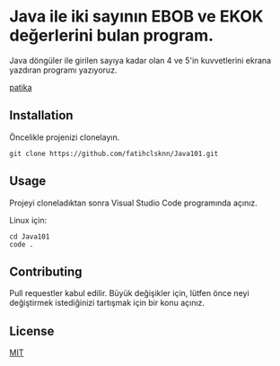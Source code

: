 # Java ile iki sayının EBOB ve EKOK değerlerini bulan program.



Java döngüler ile girilen sayıya kadar olan 4 ve 5'in kuvvetlerini ekrana yazdıran programı yazıyoruz.


[patika](https://app.patika.dev/fatihclsknn)



## Installation

Öncelikle projenizi clonelayın.

```
git clone https://github.com/fatihclsknn/Java101.git
```
## Usage

Projeyi cloneladıktan sonra Visual Studio Code programında açınız.

Linux için:

```
cd Java101
code .
```

## Contributing

Pull requestler kabul edilir. Büyük değişikler için, lütfen önce neyi değiştirmek istediğinizi tartışmak için bir konu açınız.

## License
[MIT](https://choosealicense.com/licenses/mit/)